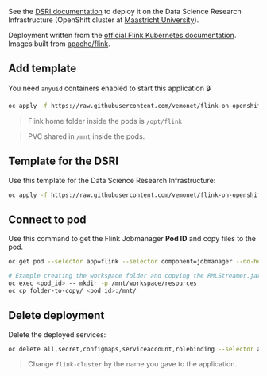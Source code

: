 See the [DSRI documentation](https://maastrichtu-ids.github.io/dsri-documentation) to deploy it on the Data Science Research Infrastructure (OpenShift cluster at [Maastricht University](https://maastrichtuniversity.nl)).

Deployment written from the [official Flink Kubernetes documentation](https://ci.apache.org/projects/flink/flink-docs-stable/ops/deployment/kubernetes.html). Images built from [apache/flink](https://github.com/apache/flink).

## Add template

You need `anyuid` containers enabled to start this application 🔒

```bash
oc apply -f https://raw.githubusercontent.com/vemonet/flink-on-openshift/master/template-flink.yml
```

> Flink home folder inside the pods is `/opt/flink`

> PVC shared in `/mnt` inside the pods.

## Template for the DSRI

Use this template for the Data Science Research Infrastructure:

```bash
oc apply -f https://raw.githubusercontent.com/vemonet/flink-on-openshift/master/template-flink-dsri.yml
```

## Connect to pod

Use this command to get the Flink Jobmanager **Pod ID** and copy files to the pod.

```bash
oc get pod --selector app=flink --selector component=jobmanager --no-headers -o=custom-columns=NAME:.metadata.name

# Example creating the workspace folder and copying the RMLStreamer.jar to the pod
oc exec <pod_id> -- mkdir -p /mnt/workspace/resources
oc cp folder-to-copy/ <pod_id>:/mnt/
```

## Delete deployment

Delete the deployed services:

```bash
oc delete all,secret,configmaps,serviceaccount,rolebinding --selector app=flink-cluster
```

> Change `flink-cluster` by the name you gave to the application.

